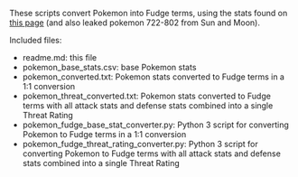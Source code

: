 These scripts convert Pokemon into Fudge terms, using the stats found on [this page](http://bulbapedia.bulbagarden.net/wiki/List_of_Pokémon_by_base_stats_(Generation_VI-present)) (and also leaked pokemon 722-802 from Sun and Moon).

Included files:  

* readme.md: this file  
* pokemon_base_stats.csv: base Pokemon stats  
* pokemon_converted.txt: Pokemon stats converted to Fudge terms in a 1:1 conversion  
* pokemon_threat_converted.txt: Pokemon stats converted to Fudge terms with all attack stats and defense stats combined into a single Threat Rating  
* pokemon_fudge_base_stat_converter.py: Python 3 script for converting Pokemon to Fudge terms in a 1:1 conversion  
* pokemon_fudge_threat_rating_converter.py: Python 3 script for converting Pokemon to Fudge terms with all attack stats and defense stats combined into a single Threat Rating